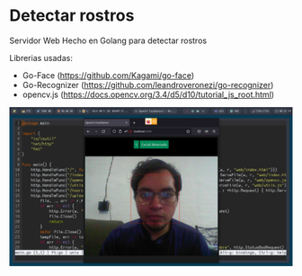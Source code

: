 # Detectar rostros
Servidor Web Hecho en Golang para detectar rostros

Librerias usadas:
- Go-Face (https://github.com/Kagami/go-face)
- Go-Recognizer (https://github.com/leandroveronezi/go-recognizer)
- opencv.js (https://docs.opencv.org/3.4/d5/d10/tutorial_js_root.html)


![Captura de Pantalla](https://raw.githubusercontent.com/RicardoValladares/FaceDetect/facedetection/captura.png)
